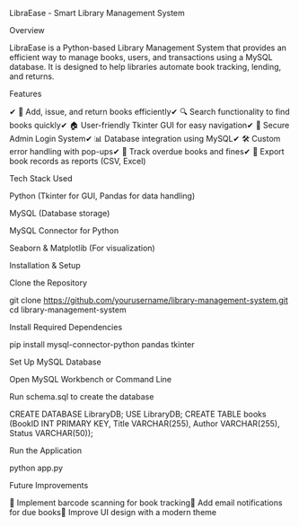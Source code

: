  LibraEase - Smart Library Management System

Overview

LibraEase is a Python-based Library Management System that provides an efficient way to manage books, users, and transactions using a MySQL database. It is designed to help libraries automate book tracking, lending, and returns.

Features

✔ 📖 Add, issue, and return books efficiently✔ 🔍 Search functionality to find books quickly✔ 🏠 User-friendly Tkinter GUI for easy navigation✔ 🔑 Secure Admin Login System✔ 📊 Database integration using MySQL✔ 🛠 Custom error handling with pop-ups✔ 📅 Track overdue books and fines✔ 📁 Export book records as reports (CSV, Excel)

Tech Stack Used

Python (Tkinter for GUI, Pandas for data handling)

MySQL (Database storage)

MySQL Connector for Python

Seaborn & Matplotlib (For visualization)

Installation & Setup

Clone the Repository

git clone https://github.com/yourusername/library-management-system.git
cd library-management-system

Install Required Dependencies

pip install mysql-connector-python pandas tkinter

Set Up MySQL Database

Open MySQL Workbench or Command Line

Run schema.sql to create the database

CREATE DATABASE LibraryDB;
USE LibraryDB;
CREATE TABLE books (BookID INT PRIMARY KEY, Title VARCHAR(255), Author VARCHAR(255), Status VARCHAR(50));

Run the Application

python app.py

Future Improvements

🚀 Implement barcode scanning for book tracking🚀 Add email notifications for due books🚀 Improve UI design with a modern theme

